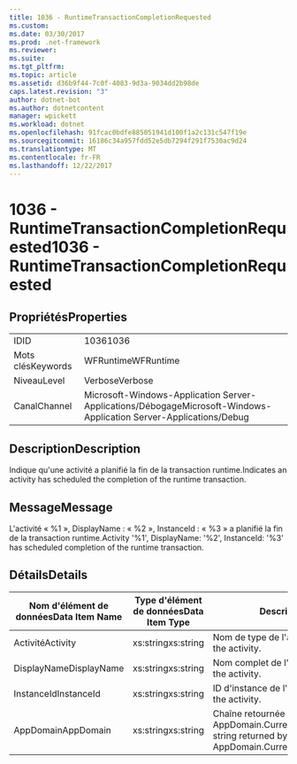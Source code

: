 ```yaml
---
title: 1036 - RuntimeTransactionCompletionRequested
ms.custom: 
ms.date: 03/30/2017
ms.prod: .net-framework
ms.reviewer: 
ms.suite: 
ms.tgt_pltfrm: 
ms.topic: article
ms.assetid: d36b9f44-7c0f-4083-9d3a-9034dd2b98de
caps.latest.revision: "3"
author: dotnet-bot
ms.author: dotnetcontent
manager: wpickett
ms.workload: dotnet
ms.openlocfilehash: 91fcac0bdfe885051941d100f1a2c131c547f19e
ms.sourcegitcommit: 16186c34a957fdd52e5db7294f291f7530ac9d24
ms.translationtype: MT
ms.contentlocale: fr-FR
ms.lasthandoff: 12/22/2017
---
```

# <a name="1036---runtimetransactioncompletionrequested"></a><span data-ttu-id="5c425-102">1036 - RuntimeTransactionCompletionRequested</span><span class="sxs-lookup"><span data-stu-id="5c425-102">1036 - RuntimeTransactionCompletionRequested</span></span>
## <a name="properties"></a><span data-ttu-id="5c425-103">Propriétés</span><span class="sxs-lookup"><span data-stu-id="5c425-103">Properties</span></span>  
  
|||  
|-|-|  
|<span data-ttu-id="5c425-104">ID</span><span class="sxs-lookup"><span data-stu-id="5c425-104">ID</span></span>|<span data-ttu-id="5c425-105">1036</span><span class="sxs-lookup"><span data-stu-id="5c425-105">1036</span></span>|  
|<span data-ttu-id="5c425-106">Mots clés</span><span class="sxs-lookup"><span data-stu-id="5c425-106">Keywords</span></span>|<span data-ttu-id="5c425-107">WFRuntime</span><span class="sxs-lookup"><span data-stu-id="5c425-107">WFRuntime</span></span>|  
|<span data-ttu-id="5c425-108">Niveau</span><span class="sxs-lookup"><span data-stu-id="5c425-108">Level</span></span>|<span data-ttu-id="5c425-109">Verbose</span><span class="sxs-lookup"><span data-stu-id="5c425-109">Verbose</span></span>|  
|<span data-ttu-id="5c425-110">Canal</span><span class="sxs-lookup"><span data-stu-id="5c425-110">Channel</span></span>|<span data-ttu-id="5c425-111">Microsoft-Windows-Application Server-Applications/Débogage</span><span class="sxs-lookup"><span data-stu-id="5c425-111">Microsoft-Windows-Application Server-Applications/Debug</span></span>|  
  
## <a name="description"></a><span data-ttu-id="5c425-112">Description</span><span class="sxs-lookup"><span data-stu-id="5c425-112">Description</span></span>  
 <span data-ttu-id="5c425-113">Indique qu'une activité a planifié la fin de la transaction runtime.</span><span class="sxs-lookup"><span data-stu-id="5c425-113">Indicates an activity has scheduled the completion of the runtime transaction.</span></span>  
  
## <a name="message"></a><span data-ttu-id="5c425-114">Message</span><span class="sxs-lookup"><span data-stu-id="5c425-114">Message</span></span>  
 <span data-ttu-id="5c425-115">L'activité « %1 », DisplayName : « %2 », InstanceId : « %3 » a planifié la fin de la transaction runtime.</span><span class="sxs-lookup"><span data-stu-id="5c425-115">Activity '%1', DisplayName: '%2', InstanceId: '%3' has scheduled completion of the runtime transaction.</span></span>  
  
## <a name="details"></a><span data-ttu-id="5c425-116">Détails</span><span class="sxs-lookup"><span data-stu-id="5c425-116">Details</span></span>  
  
|<span data-ttu-id="5c425-117">Nom d'élément de données</span><span class="sxs-lookup"><span data-stu-id="5c425-117">Data Item Name</span></span>|<span data-ttu-id="5c425-118">Type d'élément de données</span><span class="sxs-lookup"><span data-stu-id="5c425-118">Data Item Type</span></span>|<span data-ttu-id="5c425-119">Description</span><span class="sxs-lookup"><span data-stu-id="5c425-119">Description</span></span>|  
|--------------------|--------------------|-----------------|  
|<span data-ttu-id="5c425-120">Activité</span><span class="sxs-lookup"><span data-stu-id="5c425-120">Activity</span></span>|<span data-ttu-id="5c425-121">xs:string</span><span class="sxs-lookup"><span data-stu-id="5c425-121">xs:string</span></span>|<span data-ttu-id="5c425-122">Nom de type de l'activité.</span><span class="sxs-lookup"><span data-stu-id="5c425-122">The type name of the activity.</span></span>|  
|<span data-ttu-id="5c425-123">DisplayName</span><span class="sxs-lookup"><span data-stu-id="5c425-123">DisplayName</span></span>|<span data-ttu-id="5c425-124">xs:string</span><span class="sxs-lookup"><span data-stu-id="5c425-124">xs:string</span></span>|<span data-ttu-id="5c425-125">Nom complet de l'activité.</span><span class="sxs-lookup"><span data-stu-id="5c425-125">The display name of the activity.</span></span>|  
|<span data-ttu-id="5c425-126">InstanceId</span><span class="sxs-lookup"><span data-stu-id="5c425-126">InstanceId</span></span>|<span data-ttu-id="5c425-127">xs:string</span><span class="sxs-lookup"><span data-stu-id="5c425-127">xs:string</span></span>|<span data-ttu-id="5c425-128">ID d'instance de l'activité.</span><span class="sxs-lookup"><span data-stu-id="5c425-128">The instance id of the activity.</span></span>|  
|<span data-ttu-id="5c425-129">AppDomain</span><span class="sxs-lookup"><span data-stu-id="5c425-129">AppDomain</span></span>|<span data-ttu-id="5c425-130">xs:string</span><span class="sxs-lookup"><span data-stu-id="5c425-130">xs:string</span></span>|<span data-ttu-id="5c425-131">Chaîne retournée par AppDomain.CurrentDomain.FriendlyName.</span><span class="sxs-lookup"><span data-stu-id="5c425-131">The string returned by AppDomain.CurrentDomain.FriendlyName.</span></span>|
